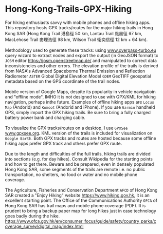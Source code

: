# Hong-Kong-Trails-GPX-Hiking
For hiking enthusiasts savvy with mobile phones and offline hiking apps. This repository hosts GPX tracks/routes for the major hiking trails in Hong Kong SAR (Hong Kong Trail 港島徑 50 km, Lantau Trail 鳳凰徑 67 km, MacLehose Trail 麥理浩徑 98 km, Wilson Trail 衛奕信徑 12 km + 64 km).
<br><br>
Methodology used to generate these tracks: using www.overpass-turbo.eu query wizard to extract nodes and export the output (in GeoJSON format) to `JOSM` editor https://josm.openstreetmap.de/ and manipulated to correct data inconsistencies and other errors. The elevation profile of the trails is derived from NASA's Advanced Spaceborne Thermal Emission and Reflection Radiometer `ASTER` Global Digital Elevation Model `GDEM` GeoTIFF geospatial metadata based on the GPS coordinate of the trail nodes.
<br><br>
Mobile version of Google Maps, despite its popularity in vehicle navigatioin and "offline mode", IMHO it is not designed to use with GPX/KML for hiking navigation, perhaps inthe future. Examples of offline hiking apps are `Locus Map` (Andorid) and `Komoot` (Andorid and iPhone). If you use `Garmin` handheld GPS, simply import the GPX hiking trails. Be sure to bring a fully charged battery power bank and charging cable.
<br><br>
To visualize the GPX tracks/routes on a desktop, I use `GPXSee` www.gpxsee.org. KML version of the trails is included for visualization on `Google Earth`.
Both GPX tracks and routes are hosted because some offline hiking apps prefer GPX track and others prefer GPX route.
<br><br>
Due to the length and difficulties of the full trails, hiking trails are divided into sections (e.g. for day hikes). Consult Wikipedia for the starting points and how to get there. Beware and be prepared, even in densely populated Hong Kong SAR, some segments of the trails are remote i.e. no public transportation, no shelters, no food or water and no mobile phone coverage.
<br><br>
The Agriculture, Fisheries and Conservation Department `AFCD` of Hong Kong SAR created a "Enjoy Hiking" website https://www.hiking.gov.hk, it is an excellent starting point. 
The Office of the Communications Authority `OFCA` of Hong Kong SAR has trail maps and mobile phone coverage (PDF). It is prudent to bring a backup paper map for long hikes just in case technology goes badly during the hike.
<br>
https://www.ofca.gov.hk/en/consumer_focus/guide/safety/country_parks/coverage_survey/digital_map/index.html
